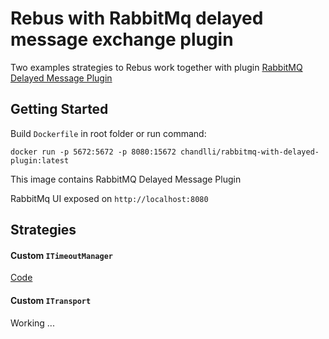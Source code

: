 # Rebus with RabbitMq delayed message exchange plugin

Two examples strategies to Rebus work together with plugin [RabbitMQ Delayed Message Plugin](https://github.com/rabbitmq/rabbitmq-delayed-message-exchange)

## Getting Started

Build `Dockerfile` in root folder or run command:

```
docker run -p 5672:5672 -p 8080:15672 chandlli/rabbitmq-with-delayed-plugin:latest
```
This image contains RabbitMQ Delayed Message Plugin

RabbitMq UI exposed on `http://localhost:8080`

## Strategies

#### Custom `ITimeoutManager`

[Code](https://github.com/chandlli/Rebus-RabbitMq-delayed-message-exchange/blob/master/src/Timeout)

#### Custom `ITransport`

Working ...